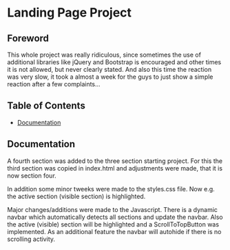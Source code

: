 # Landing Page Project

## Foreword

This whole project was really ridiculous, since sometimes the use of additional libraries like jQuery and Bootstrap is encouraged and other times it is not allowed, but never clearly stated.
And also this time the reaction was very slow, it took a almost a week for the guys to just show a simple reaction after a few complaints...

## Table of Contents

* [Documentation](#documentation)

## Documentation

A fourth section was added to the three section starting project. For this the third section was copied in index.html and adjustments were made, that it is now section four.

In addition some minor tweeks were made to the styles.css file. Now e.g. the active section (visible section) is highlighted.

Major changes/additions were made to the Javascript. There is a dynamic navbar which automatically detects all sections and update the navbar. Also the active (visible) section will be highlighted and a ScrollToTopButton was implemented. As an additional feature the navbar will autohide if there is no scrolling activity.